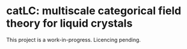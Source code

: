 # catLC: multiscale categorical field theory for liquid crystals
This project is a work-in-progress. Licencing pending.
